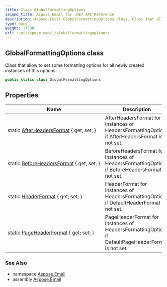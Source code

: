 ```yaml
---
title: Class GlobalFormattingOptions
second_title: Aspose.Email for .NET API Reference
description: Aspose.Email.GlobalFormattingOptions class. Class that allow to set some formatting options for all newly created instances of this options
type: docs
weight: 17590
url: /net/aspose.email/globalformattingoptions/
---
```

## GlobalFormattingOptions class

Class that allow to set some formatting options for all newly created instances of this options.

```csharp
public static class GlobalFormattingOptions
```

## Properties

| Name | Description |
| --- | --- |
| static [AfterHeadersFormat](../../aspose.email/globalformattingoptions/afterheadersformat/) { get; set; } | AfterHeadersFormat for instances of HeadersFormattingOptions if AfterHeadersFormat is not set. |
| static [BeforeHeadersFormat](../../aspose.email/globalformattingoptions/beforeheadersformat/) { get; set; } | BeforeHeadersFormat for instances of HeadersFormattingOptions if BeforeHeadersFormat is not set. |
| static [HeaderFormat](../../aspose.email/globalformattingoptions/headerformat/) { get; set; } | HeaderFormat for instances of HeadersFormattingOptions if DefaultHeaderFormat is not set. |
| static [PageHeaderFormat](../../aspose.email/globalformattingoptions/pageheaderformat/) { get; set; } | PageHeaderFormat for instances of HeadersFormattingOptions if DefaultPageHeaderFormat is not set. |

### See Also

* namespace [Aspose.Email](../../aspose.email/)
* assembly [Aspose.Email](../../)



